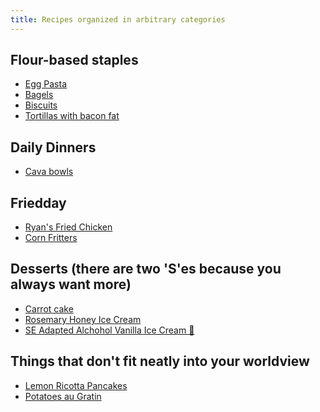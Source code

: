 ```yaml
---
title: Recipes organized in arbitrary categories
---
```


## Flour-based staples

- [Egg Pasta]()
- [Bagels]()
- [Biscuits]()
- [Tortillas with bacon fat](_recipes/tortillas.md)

## Daily Dinners

- [Cava bowls]()

## Friedday

- [Ryan's Fried Chicken](_recipes/fried_chicken.md)
- [Corn Fritters](_recipes/corn_fritters.md)

## Desserts (there are two 'S'es because you always want more)

- [Carrot cake]()
- [Rosemary Honey Ice Cream]()
- [SE Adapted Alchohol Vanilla Ice Cream 🍨]()

## Things that don't fit neatly into your worldview

- [Lemon Ricotta Pancakes]()
- [Potatoes au Gratin]()
